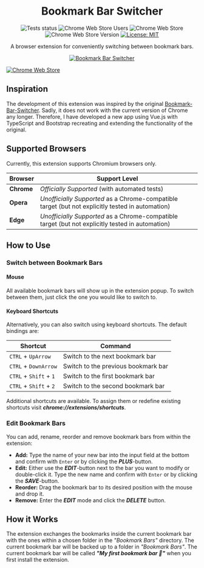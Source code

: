 
<h1 align="center">Bookmark Bar Switcher</h1>

<p align="center">
    <img alt="Tests status" src="https://img.shields.io/github/actions/workflow/status/danielptv/bookmark-bar-switcher/test.yaml?label=Tests&logo=github">
    <img alt="Chrome Web Store Users" src="https://img.shields.io/chrome-web-store/users/ogcdabloogpipelcphkhajkaneclpnlk?logo=googlechrome&label=Users&logoColor=%23F4B400">
    <img alt="Chrome Web Store" src="https://img.shields.io/chrome-web-store/rating/ogcdabloogpipelcphkhajkaneclpnlk?logo=googlechrome&label=Rating&logoColor=%23F4B400">
    <img alt="Chrome Web Store Version" src="https://img.shields.io/chrome-web-store/v/ogcdabloogpipelcphkhajkaneclpnlk?logo=googlechrome&label=Latest%20Version&logoColor=%23F4B400">
    <a href="https://github.com/danielptv/postgres-multiple-databases/blob/main/LICENSE"><img alt="License: MIT" src="https://img.shields.io/badge/License-MIT-yellow.svg?logo=github"></a>
</p>

<p align="center">
A browser extension for conveniently switching between bookmark bars.
</p>

<p align="center">
  <a href="https://github.com/danielptv/bookmark-bar-switcher">
    <img src="https://user-images.githubusercontent.com/93288603/230776334-b1ea8670-0f11-4c13-b87c-4fdbe125ee14.png" alt="Bookmark Bar Switcher">
  </a>
</p>

<p align="left">
  <a href="https://chrome.google.com/webstore/detail/bookmark-bar-switcher/ogcdabloogpipelcphkhajkaneclpnlk">
    <img src="https://user-images.githubusercontent.com/93288603/230715576-77cafdcb-9f4e-465d-8c81-cfb305068946.png" alt="Chrome Web Store">
  </a>
</p>

## Inspiration

The development of this extension was inspired by the
original [Bookmark-Bar-Switcher](https://github.com/zoeesilcock/Bookmark-Bar-Switcher). Sadly, it does not work with the
current version of Chrome any longer. Therefore, I have developed a new app using Vue.js with TypeScript and Bootstrap
recreating and extending the functionality of the original.

## Supported Browsers

Currently, this extension supports Chromium browsers only.

| Browser | Support Level                                                                                    |
| ------- | ------------------------------------------------------------------------------------------------ |
| **Chrome**  | *Officially Supported* (with automated tests)                                                    |
| **Opera**   | *Unofficially Supported* as a Chrome-compatible target (but not explicitly tested in automation) |
| **Edge**    | *Unofficially Supported* as a Chrome-compatible target (but not explicitly tested in automation) |

## How to Use

### Switch between Bookmark Bars

#### Mouse

All available bookmark bars will show up in the extension popup.
To switch between them, just click the one you would
like to switch to.

#### Keyboard Shortcuts

Alternatively, you can also switch using keyboard shortcuts. The default bindings are:

| Shortcut               | Command                             |
| ---------------------- | ----------------------------------- |
| `CTRL` + `UpArrow`     | Switch to the next bookmark bar     |
| `CTRL` + `DownArrow`   | Switch to the previous bookmark bar |
| `CTRL` + `Shift` + `1` | Switch to the first bookmark bar    |
| `CTRL` + `Shift` + `2` | Switch to the second bookmark bar   |

Additional shortcuts are available. To assign them or redefine existing shortcuts visit ***chrome://extensions/shortcuts***.

### Edit Bookmark Bars

You can add, rename, reorder and remove bookmark bars from within the extension:

* **Add:** Type the name of your new bar into the input field at the bottom and confirm with `Enter` or by clicking the ***PLUS***-button.
* **Edit:** Either use the ***EDIT***-button next to the bar you want to modify or double-click it. Type the new name and
  confirm with `Enter` or by clicking the ***SAVE***-button.
* **Reorder:** Drag the bookmark bar to its desired position with the mouse and drop it.
* **Remove:** Enter the ***EDIT*** mode and click the ***DELETE*** button.

## How it Works

The extension exchanges the bookmarks inside the current bookmark bar with the ones within a chosen folder in the
*"Bookmark Bars"* directory.
The current bookmark bar will be backed up to a folder in *"Bookmark Bars"*.
The current
bookmark bar will be called ***"My first bookmark bar 🚀"*** when you first install the extension.
